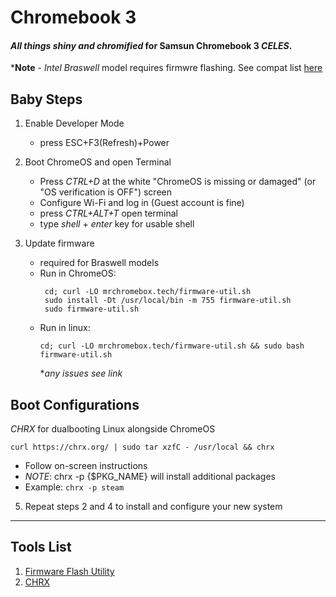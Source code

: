 # Chromebook 3
#### *All things shiny and chromified* for Samsun Chromebook 3 *CELES*.

***Note** - *Intel Braswell* model requires firmwre flashing. See compat list [here](https://chrx.org/#chromebooks)

## Baby Steps
  1. Enable Developer Mode
      - press ESC+F3(Refresh)+Power

  2. Boot ChromeOS and open Terminal
      - Press *CTRL+D* at the white "ChromeOS is missing or damaged" (or "OS verification is OFF") screen
      - Configure Wi-Fi and log in (Guest account is fine)
      - press *CTRL+ALT+T* open terminal
      - type *shell* + *enter* key for usable shell

  3. Update firmware
      - required for Braswell models
      - Run in ChromeOS:
        ```
         cd; curl -LO mrchromebox.tech/firmware-util.sh
         sudo install -Dt /usr/local/bin -m 755 firmware-util.sh
         sudo firmware-util.sh
        ```
      - Run in linux:
          ```
          cd; curl -LO mrchromebox.tech/firmware-util.sh && sudo bash firmware-util.sh
          ```
          **any issues see link*
## Boot Configurations

  *CHRX* for dualbooting Linux alongside ChromeOS
  ```
  curl https://chrx.org/ | sudo tar xzfC - /usr/local && chrx
  ```
  - Follow on-screen instructions
  - *NOTE*: chrx -p {$PKG_NAME} will install additional packages
  - Example: 
  ``` chrx -p steam ```

  5. Repeat steps 2 and 4 to install and configure your new system

---
## Tools List

1. [Firmware Flash Utility](https://mrchromebox.tech/#fwscript)
3. [CHRX](https://chrx.org/)
